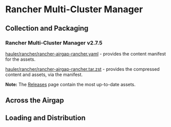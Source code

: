 # Rancher Multi-Cluster Manager

## Collection and Packaging

### Rancher Multi-Cluster Manager v2.7.5

[hauler/rancher/rancher-airgap-rancher.yaml](https://rancher-airgap.s3.amazonaws.com/0.6.0/hauler/rancher/rancher-airgap-rancher.yaml) - provides the content manifest for the assets.

[hauler/rancher/rancher-airgap-rancher.tar.zst](https://rancher-airgap.s3.amazonaws.com/0.6.0/hauler/rancher/rancher-airgap-rancher.tar.zst) - provides the compressed content and assets, via the manifest.

**Note:** The [Releases](https://github.com/zackbradys/rancher-airgap/releases) page contain the most up-to-date assets.

## Across the Airgap

## Loading and Distribution